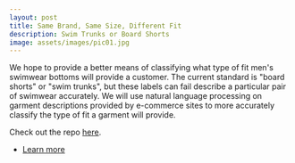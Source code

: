 ```yaml
---
layout: post
title: Same Brand, Same Size, Different Fit
description: Swim Trunks or Board Shorts
image: assets/images/pic01.jpg
---
```

We hope to provide a better means of classifying  what type of fit men's swimwear bottoms will provide a customer. 
The current standard is "board shorts" or "swim trunks", but these labels can fail describe a particular pair of swimwear accurately. 
We will use natural language processing on garment descriptions provided by e-commerce sites to more accurately classify the type of fit a garment will provide.

Check out the repo [here](https://github.com/CliffordBridges/same-size-same-brand-different-fit).
<ul class="actions">
					<li><a href="https://github.com/CliffordBridges/same-size-same-brand-different-fit" class="button">Learn more</a></li>
				</ul>
